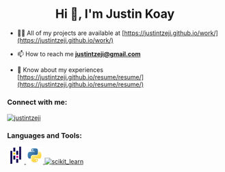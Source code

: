 <h1 align="center">Hi 👋, I'm Justin Koay</h1>

- 👨‍💻 All of my projects are available at [https://justintzeji.github.io/work/](https://justintzeji.github.io/work/)

- 📫 How to reach me **justintzeji@gmail.com**

- 📄 Know about my experiences [https://justintzeji.github.io/resume/resume/](https://justintzeji.github.io/resume/resume/)

<h3 align="left">Connect with me:</h3>
<p align="left">
<a href="https://linkedin.com/in/justintzeji" target="blank"><img align="center" src="https://raw.githubusercontent.com/rahuldkjain/github-profile-readme-generator/master/src/images/icons/Social/linked-in-alt.svg" alt="justintzeji" height="30" width="40" /></a>
</p>

<h3 align="left">Languages and Tools:</h3>
<p align="left"> <a href="https://pandas.pydata.org/" target="_blank" rel="noreferrer"> <img src="https://raw.githubusercontent.com/devicons/devicon/2ae2a900d2f041da66e950e4d48052658d850630/icons/pandas/pandas-original.svg" alt="pandas" width="40" height="40"/> </a> <a href="https://www.python.org" target="_blank" rel="noreferrer"> <img src="https://raw.githubusercontent.com/devicons/devicon/master/icons/python/python-original.svg" alt="python" width="40" height="40"/> </a> <a href="https://scikit-learn.org/" target="_blank" rel="noreferrer"> <img src="https://upload.wikimedia.org/wikipedia/commons/0/05/Scikit_learn_logo_small.svg" alt="scikit_learn" width="40" height="40"/> </a> </p>
